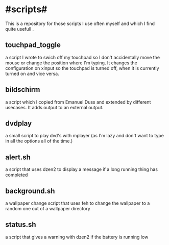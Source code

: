 #scripts#
=========
This is a repository for those scripts I use often myself and which I find quite
usefull . 

touchpad_toggle
---------------
a script I wrote to swich off my touchpad so I don't accidentally move the mouse
or change the position where I'm typing. 
It changes the configuration on xinput so the touchpad is turned off, when it is
currently turned on and vice versa.

bildschirm
----------
a script which I copied from Emanuel Duss and extended by different usecases.
It adds output to an external output.

dvdplay
-------
a small script to play dvd's with mplayer (as I'm lazy and don't want to type in
all the options all of the time.)

alert.sh
--------
a script that uses dzen2 to display a message if a long running thing has
completed

background.sh
-------------
a wallpaper change script that uses feh to change the wallpaper to a random one
out of a wallpaper directory

status.sh
---------
a script that gives a warning with dzen2 if the battery is running low

